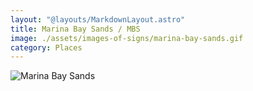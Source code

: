```yaml
---
layout: "@layouts/MarkdownLayout.astro"
title: Marina Bay Sands / MBS
image: ./assets/images-of-signs/marina-bay-sands.gif
category: Places
---
```


![Marina Bay Sands](@signs/marina-bay-sands.gif)
